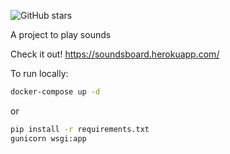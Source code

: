 ![GitHub stars](https://img.shields.io/github/stars/metaljerk/SoundBoard)

A project to play sounds


Check it out! https://soundsboard.herokuapp.com/


To run locally: 

```bash
docker-compose up -d 
```

or

```bash
pip install -r requirements.txt
gunicorn wsgi:app
```

